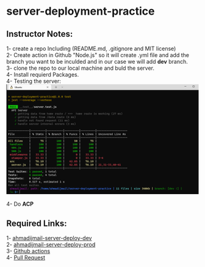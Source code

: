 # server-deployment-practice

## Instructor Notes:

1- create a repo Including (README.md, .gitignore and MIT license) <br>
2- Create action in Github "Node.js" so it will create .yml file and add the branch you want to be inculded and in our case we will add **dev** branch. <br>
3- clone the repo to our local machine and buld the server. <br>
4- Install requierd Packages. <br>
4- Testing the server:   <br>
![Testing Server](./IMGE/testing1.png) <br>

4- Do **ACP**


## Required Links: 

1- [ahmadijmail-server-deploy-dev](https://ahmadijmail-server-deploy-dev.herokuapp.com/) <br>
2- [ahmadijmail-server-deploy-prod](https://ahmadijmail-server-deploy-prod.herokuapp.com/) <br>
3- [Github actions](https://github.com/ahmadijmail/server-deployment-practice/actions) <br>
4- [Pull Request](https://github.com/ahmadijmail/server-deployment-practice/pulls) <br>


